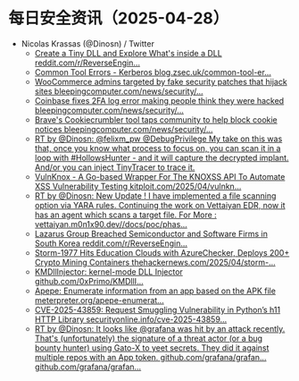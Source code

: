 # 每日安全资讯（2025-04-28）

- Nicolas Krassas (@Dinosn) / Twitter
  - [Create a Tiny DLL and Explore What's inside a DLL reddit.com/r/ReverseEngin…](https://x.com/Dinosn/status/1916591292412485712)
  - [Common Tool Errors - Kerberos blog.zsec.uk/common-tool-er…](https://x.com/Dinosn/status/1916591030872547728)
  - [WooCommerce admins targeted by fake security patches that hijack sites bleepingcomputer.com/news/security/…](https://x.com/Dinosn/status/1916590750978171375)
  - [Coinbase fixes 2FA log error making people think they were hacked bleepingcomputer.com/news/security/…](https://x.com/Dinosn/status/1916590592408379729)
  - [Brave's Cookiecrumbler tool taps community to help block cookie notices bleepingcomputer.com/news/security/…](https://x.com/Dinosn/status/1916590137305137553)
  - [RT by @Dinosn: @felixm_pw @DebugPrivilege My take on this was that, once you know what process to focus on, you can scan it in a loop with #HollowsHunter - and it will capture the decrypted implant. And/or you can inject TinyTracer to trace it.](https://x.com/hasherezade/status/1916478659461890304)
  - [VulnKnox - A Go-based Wrapper For The KNOXSS API To Automate XSS Vulnerability Testing kitploit.com/2025/04/vulnkn…](https://x.com/Dinosn/status/1916474932420333603)
  - [RT by @Dinosn: New Update ! I have implemented a file scanning option via YARA rules. Continuing the work on Vettaiyan EDR, now it has an agent which scans a target file. For More : vettaiyan.m0n1x90.dev//docs/poc/phas…](https://x.com/m0n1x90/status/1916472756943606171)
  - [Lazarus Group Breached Semiconductor and Software Firms in South Korea reddit.com/r/ReverseEngin…](https://x.com/Dinosn/status/1916446084039135484)
  - [Storm-1977 Hits Education Clouds with AzureChecker, Deploys 200+ Crypto Mining Containers thehackernews.com/2025/04/storm-…](https://x.com/Dinosn/status/1916445963650007214)
  - [KMDllInjector: kernel-mode DLL Injector github.com/0xPrimo/KMDllI…](https://x.com/Dinosn/status/1916334055907537323)
  - [Apepe: Enumerate information from an app based on the APK file meterpreter.org/apepe-enumerat…](https://x.com/Dinosn/status/1916294427246792743)
  - [CVE-2025-43859: Request Smuggling Vulnerability in Python’s h11 HTTP Library securityonline.info/cve-2025-43859…](https://x.com/Dinosn/status/1916284543340056816)
  - [RT by @Dinosn: It looks like @grafana was hit by an attack recently. That's (unfortunately) the signature of a threat actor (or a bug bounty hunter) using Gato-X to yeet secrets. They did it against multiple repos with an App token. github.com/grafana/grafan… github.com/grafana/grafan…](https://x.com/adnanthekhan/status/1916283652100559246)
